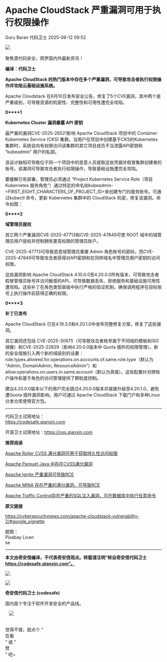 #  Apache CloudStack 严重漏洞可用于执行权限操作  
Guru Baran  代码卫士   2025-06-12 09:52  
  
![](https://mmbiz.qpic.cn/mmbiz_gif/Az5ZsrEic9ot90z9etZLlU7OTaPOdibteeibJMMmbwc29aJlDOmUicibIRoLdcuEQjtHQ2qjVtZBt0M5eVbYoQzlHiaw/640?wx_fmt=gif "")  
    
聚焦源代码安全，网罗国内外最新资讯！  
  
**编译：代码卫士**  
  
**Apache CloudStack 的热门版本中存在多个严重漏洞，可导致攻击者执行权限操作并攻陷云基础设施系统。**  
  
Apache Cloudstack 在6月10日发布安全公告，修复了5个CVE漏洞，其中两个是严重级别，可导致资源的机密性、完整性和可用性遭完全攻陷。  
  
  
**0****1**  
  
  
**Kubernetes Cluster 漏洞暴露 API 密钥**  
  
  
  
  
最严重的漏洞CVE-2025-26521影响 Apache CloudStack 项目中的 Container Kubernetes Service (CKS) 集群。当用户在项目中创建基于CKS的Kubernetes 集群时，系统会向有权限访问该集群的其它项目成员不当泄露API密钥和 “kubeadmin” 用户的私钥。  
  
该设计缺陷可导致位于同一个项目中的恶意人员提取这些凭据并假冒集群创建者的账号。该漏洞可导致攻击者执行权限操作，导致基础设施遭完全攻陷。  
  
要缓解已有部署，管理员必须通过 “Project Kubernetes Service Role（项目Kubernetes 服务角色”）通过特定的命名如kubeadmin-<FIRST_EIGHT_CHARACTERS_OF_PROJECT_ID>来创建专门的服务账号。可通过kubectl 命令，更新 Kubernetes 集群中的 CloudStack 机密，修复该漏洞。命令如图：  
  
  
  
**0****2**  
  
  
**域管理员提权**  
  
  
  
  
其它两个严重漏洞CVE-2025-47713和CVE-2025-47849可使 ROOT 域中的域管理员用户提权并控制拥有更高权限的管理员账户。  
  
CVE-2025-47713可导致恶意域管理员重置 Admin 角色账号的密码，而CVE-2025-47849可导致攻击者获得对API密钥和在同样域名中管理员用户密钥的访问权限。  
  
这些漏洞影响 Apache CloudStack 4.10.0.0至4.20.0.0所有版本，可导致攻击者假冒管理员账号并访问敏感的API，可导致数据丢失、拒绝服务和基础设施可用性遭攻陷。这些补丁在角色类型层级中执行严格的验证机制，确保调用程序在目标账号上执行操作前获得正确的权限。  
  
  
**0****3**  
  
  
**补丁已发布**  
  
  
  
  
Apache CloudStack 已在4.19.3.0和4.20.1.0中发布完整修复方案，修复了这些漏洞。  
  
其它漏洞还包括 CVE-2025-30675（可导致攻击者枚举属于不同域的模板和ISO镜像）和CVE-2025-22829（影响4.20.0.0版本中 Quota 插件的权限管理）。新的安全措施引入两个新的域级别的设置：role.types.allowed.for.operations.on.accounts.of.same.role.type（默认为 “Admin, DomainAdmin, ResourceAdmin”）和allow.operations.on.users.in.same.account（默认为真值）。这些配置针对跨账户操作和基于角色的访问管理提供了颗粒度控制。  
  
建议4.20.0.0版本以下的用户完全跳过4.20.0.0版本并直接升级至4.20.1.0，避免遭Quota 插件漏洞影响。用户可通过 Apache CloudStack 下载门户和多种Linux 分发仓库使用官方包。  
  
****  
代码卫士试用地址：  
https://codesafe.qianxin.com  
  
开源卫士试用地址：https://oss.qianxin.com  
  
  
  
  
  
  
  
  
  
  
  
  
  
**推荐阅读**  
  
[Apache Roller CVSS 满分漏洞可用于获取持久性访问权限](https://mp.weixin.qq.com/s?__biz=MzI2NTg4OTc5Nw==&mid=2247522748&idx=1&sn=743ec5c32d3881143ee9922bbd2be8ef&scene=21#wechat_redirect)  
  
  
[Apache Parquet Java 中存在CVSS满分漏洞](https://mp.weixin.qq.com/s?__biz=MzI2NTg4OTc5Nw==&mid=2247522648&idx=1&sn=8642efdcfe877619e821e6fa74e779b7&scene=21#wechat_redirect)  
  
  
[Apache Ignite 严重漏洞可导致RCE](https://mp.weixin.qq.com/s?__biz=MzI2NTg4OTc5Nw==&mid=2247522291&idx=2&sn=d8279f609eb439d7d723557c865748fe&scene=21#wechat_redirect)  
  
  
[Apache MINA 存在严重的满分漏洞，可导致RCE](https://mp.weixin.qq.com/s?__biz=MzI2NTg4OTc5Nw==&mid=2247521918&idx=1&sn=acf8324d4a36ec4e8d37b16375da9e75&scene=21#wechat_redirect)  
  
  
[Apache Traffic Control存在严重的SQL注入漏洞，可在数据库中执行任意命令](https://mp.weixin.qq.com/s?__biz=MzI2NTg4OTc5Nw==&mid=2247521906&idx=1&sn=9cb8ea9b9dbfb2a32eec80f9973d8cf1&scene=21#wechat_redirect)  
  
  
  
  
  
**原文链接**  
  
https://cybersecuritynews.com/apache-cloudstack-vulnerability-2/#google_vignette  
  
  
  
题图：  
Pixabay Licen  
se  
  
****  
**本文由奇安信编译，不代表奇安信观点。转载请注明“转自奇安信代码卫士 https://codesafe.qianxin.com”。**  
  
  
  
  
![](https://mmbiz.qpic.cn/mmbiz_jpg/oBANLWYScMSf7nNLWrJL6dkJp7RB8Kl4zxU9ibnQjuvo4VoZ5ic9Q91K3WshWzqEybcroVEOQpgYfx1uYgwJhlFQ/640?wx_fmt=jpeg "")  
  
![](https://mmbiz.qpic.cn/mmbiz_jpg/oBANLWYScMSN5sfviaCuvYQccJZlrr64sRlvcbdWjDic9mPQ8mBBFDCKP6VibiaNE1kDVuoIOiaIVRoTjSsSftGC8gw/640?wx_fmt=jpeg "")  
  
**奇安信代码卫士 (codesafe)**  
  
国内首个专注于软件开发安全的产品线。  
  
   ![](https://mmbiz.qpic.cn/mmbiz_gif/oBANLWYScMQ5iciaeKS21icDIWSVd0M9zEhicFK0rbCJOrgpc09iaH6nvqvsIdckDfxH2K4tu9CvPJgSf7XhGHJwVyQ/640?wx_fmt=gif "")  
  
   
觉得不错，就点个 “  
在看  
” 或 "  
赞  
” 吧~  
  
